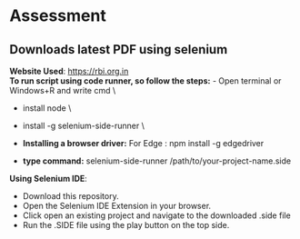 # Assessment
## Downloads latest PDF using selenium
**Website Used**: https://rbi.org.in \
**To run script using code runner, so follow the steps:** -  Open terminal or Windows+R and write cmd \
- install node \
- install -g selenium-side-runner \
- **Installing a browser driver:**  For Edge    :  npm install -g edgedriver 
              
- **type command:** selenium-side-runner /path/to/your-project-name.side 

**Using Selenium IDE**:
- Download this repository.
- Open the Selenium IDE Extension in your browser.
- Click open an existing project and navigate to the downloaded .side file
- Run the .SIDE file using the play button on the top side.

                                
